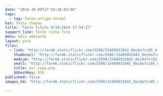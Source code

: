 ```yaml
---
date: "2014-10-09T17:54:38-03:00"
tags:
  - tag: Teste-artigo-normal
hat: Teste chapeu
title: "Teste titulo 9/10/2014 17:54:27"
support_line: Teste linha fina
menu: meio ambiente
layout: post
files:
  - link: "http://farm6.staticflickr.com/5598/15489932842_0ec8a7cc05_b.jpg"
    thumbnail: "http://farm6.staticflickr.com/5598/15489932842_0ec8a7cc05_t.jpg"
    medium: "http://farm6.staticflickr.com/5598/15489932842_0ec8a7cc05_z.jpg"
    small: "http://farm6.staticflickr.com/5598/15489932842_0ec8a7cc05_n.jpg"
    title: mst_capa.png
    $$hashKey: 01K
published: false
images_hd: "http://farm6.staticflickr.com/5598/15489932842_0ec8a7cc05_n.jpg"

---
```

